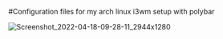 #Configuration files for my arch linux i3wm setup with polybar

![Screenshot_2022-04-18-09-28-11_2944x1280](https://user-images.githubusercontent.com/64269332/163780575-1ddc24ab-212a-4376-9a23-0b06f6b2076b.png)
